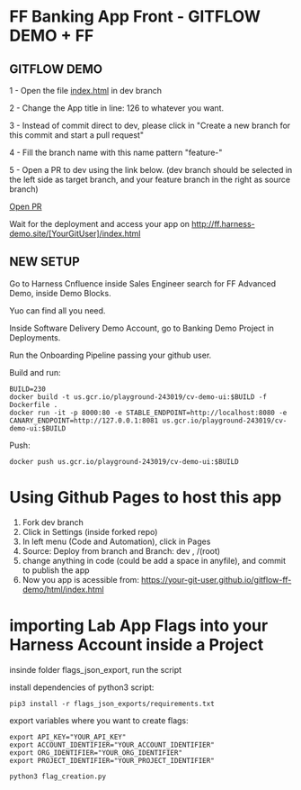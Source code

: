 # FF Banking App Front - GITFLOW DEMO + FF

## GITFLOW DEMO

1 - Open the file [index.html](https://github.com/diegopereiraeng/gitflow-ff-demo/edit/dev/html/index.html) in dev branch

2 - Change the App title in line: 126 to whatever you want.

3 - Instead of commit direct to dev, please click in "Create a new branch for this commit and start a pull request"

4 - Fill the branch name with this name pattern "feature-<your git user>"

5 - Open a PR to dev using the link below. (dev branch should be selected in the left side as target branch, and your feature branch in the right as source branch)

[Open PR](https://github.com/diegopereiraeng/gitflow-ff-demo/compare) 

Wait for the deployment and access your app on http://ff.harness-demo.site/[YourGitUser]/index.html


## NEW SETUP

Go to Harness Cnfluence inside Sales Engineer search for FF Advanced Demo, inside Demo Blocks.

Yuo can find all you need.

Inside Software Delivery Demo Account, go to Banking Demo Project in Deployments.

Run the Onboarding Pipeline passing your github user.

Build and run:
```
BUILD=230
docker build -t us.gcr.io/playground-243019/cv-demo-ui:$BUILD -f Dockerfile .
docker run -it -p 8000:80 -e STABLE_ENDPOINT=http://localhost:8080 -e CANARY_ENDPOINT=http://127.0.0.1:8081 us.gcr.io/playground-243019/cv-demo-ui:$BUILD
```

Push:
```
docker push us.gcr.io/playground-243019/cv-demo-ui:$BUILD
```
# Using Github Pages to host this app

1. Fork dev branch
2. Click in Settings (inside forked repo)
3. In left menu (Code and Automation), click in Pages
4. Source: Deploy from branch and Branch: dev , /(root)
5. change anything in code (could be add a space in anyfile), and commit to publish the app
6. Now you app is acessible from: https://your-git-user.github.io/gitflow-ff-demo/html/index.html

# importing Lab App Flags into your Harness Account inside a Project

insinde folder flags_json_export, run the script

install dependencies of python3 script:

```
pip3 install -r flags_json_exports/requirements.txt
```

export variables where you want to create flags:
```
export API_KEY="YOUR_API_KEY"
export ACCOUNT_IDENTIFIER="YOUR_ACCOUNT_IDENTIFIER"
export ORG_IDENTIFIER="YOUR_ORG_IDENTIFIER"
export PROJECT_IDENTIFIER="YOUR_PROJECT_IDENTIFIER"

python3 flag_creation.py
```

